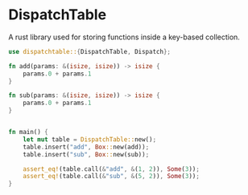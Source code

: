 # DispatchTable
A rust library used for storing functions inside a key-based collection.


```rust
use dispatchtable::{DispatchTable, Dispatch};

fn add(params: &(isize, isize)) -> isize {
    params.0 + params.1
}

fn sub(params: &(isize, isize)) -> isize {
    params.0 + params.1
}


fn main() {
    let mut table = DispatchTable::new();
    table.insert("add", Box::new(add));
    table.insert("sub", Box::new(sub));

    assert_eq!(table.call(&"add", &(1, 2)), Some(3));
    assert_eq!(table.call(&"sub", &(5, 2)), Some(3));
}
```
